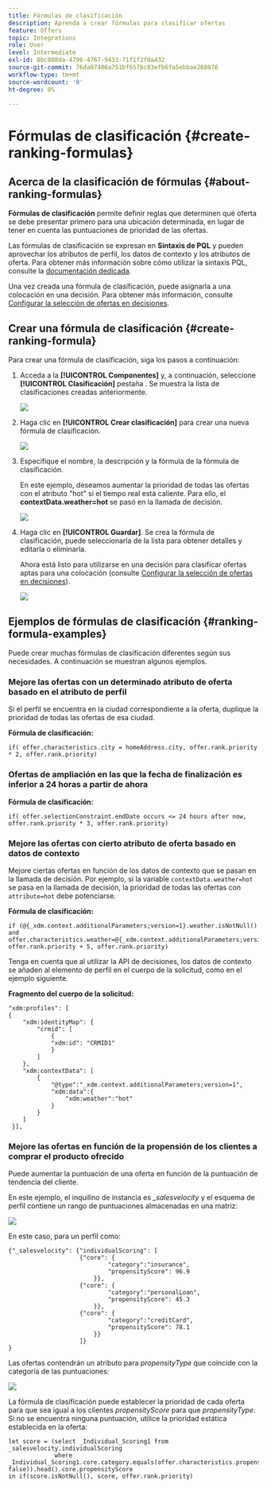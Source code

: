 ```yaml
---
title: Fórmulas de clasificación
description: Aprenda a crear fórmulas para clasificar ofertas
feature: Offers
topic: Integrations
role: User
level: Intermediate
exl-id: 8bc808da-4796-4767-9433-71f1f2f0a432
source-git-commit: 76da07406a751bf657bc03efb6fa5ebbae260876
workflow-type: tm+mt
source-wordcount: '0'
ht-degree: 0%

---
```


# Fórmulas de clasificación {#create-ranking-formulas}

## Acerca de la clasificación de fórmulas {#about-ranking-formulas}

**Fórmulas de clasificación** permite definir reglas que determinen qué oferta se debe presentar primero para una ubicación determinada, en lugar de tener en cuenta las puntuaciones de prioridad de las ofertas.

Las fórmulas de clasificación se expresan en **Sintaxis de PQL** y pueden aprovechar los atributos de perfil, los datos de contexto y los atributos de oferta. Para obtener más información sobre cómo utilizar la sintaxis PQL, consulte la [documentación dedicada](https://experienceleague.adobe.com/docs/experience-platform/segmentation/pql/overview.html).

Una vez creada una fórmula de clasificación, puede asignarla a una colocación en una decisión. Para obtener más información, consulte [Configurar la selección de ofertas en decisiones](../offer-activities/configure-offer-selection.md).

## Crear una fórmula de clasificación {#create-ranking-formula}

Para crear una fórmula de clasificación, siga los pasos a continuación:

1. Acceda a la **[!UICONTROL Componentes]** y, a continuación, seleccione **[!UICONTROL Clasificación]** pestaña . Se muestra la lista de clasificaciones creadas anteriormente.

   ![](../assets/rankings-list.png)

1. Haga clic en **[!UICONTROL Crear clasificación]** para crear una nueva fórmula de clasificación.

   ![](../assets/ranking-create-formula.png)

1. Especifique el nombre, la descripción y la fórmula de la fórmula de clasificación.

   En este ejemplo, deseamos aumentar la prioridad de todas las ofertas con el atributo &quot;hot&quot; si el tiempo real está caliente. Para ello, el **contextData.weather=hot** se pasó en la llamada de decisión.

   ![](../assets/ranking-syntax.png)

1. Haga clic en **[!UICONTROL Guardar]**. Se crea la fórmula de clasificación, puede seleccionarla de la lista para obtener detalles y editarla o eliminarla.

   Ahora está listo para utilizarse en una decisión para clasificar ofertas aptas para una colocación (consulte [Configurar la selección de ofertas en decisiones](../offer-activities/configure-offer-selection.md)).

   ![](../assets/ranking-formula-created.png)

## Ejemplos de fórmulas de clasificación {#ranking-formula-examples}

Puede crear muchas fórmulas de clasificación diferentes según sus necesidades. A continuación se muestran algunos ejemplos.

<!--
Boost by offer ID

Boost the priority of an offer with the offer ID *xcore:personalized-offer:13d213cd4cb328ec* by 5.

**Ranking formula:**

```
if( offer._id = "xcore:personalized-offer:13d213cd4cb328ec", offer.rank.priority + 5, offer.rank.priority)
```

Change the offer priority based on a certain profile attribute

Set the offer priority to 30 for offer *xcore:personalized-offer:13d213cd4cb328ec* if the user lives in the city of Bondi.

**Ranking formula:**

```
if( offer._id = "xcore:personalized-offer:13d213cd4cb328ec" and homeAddress.city.equals("Bondi", false), 30, offer.rank.priority)
```

Boost multiple offers by offer ID based on the presence of a profile's segment membership

Boost the priority of offers based on whether the user is a member of a priority segment, which is configured as an attribute in the offer.

**Ranking formula:**

```
if( segmentMembership.get("ups").get(offer.characteristics.prioritySegmentId).status in (["realized","existing"]), offer.rank.priority + 10, offer.rank.priority)
```
-->

### Mejore las ofertas con un determinado atributo de oferta basado en el atributo de perfil

Si el perfil se encuentra en la ciudad correspondiente a la oferta, duplique la prioridad de todas las ofertas de esa ciudad.

**Fórmula de clasificación:**

```
if( offer.characteristics.city = homeAddress.city, offer.rank.priority * 2, offer.rank.priority)
```

### Ofertas de ampliación en las que la fecha de finalización es inferior a 24 horas a partir de ahora

**Fórmula de clasificación:**

```
if( offer.selectionConstraint.endDate occurs <= 24 hours after now, offer.rank.priority * 3, offer.rank.priority)
```

### Mejore las ofertas con cierto atributo de oferta basado en datos de contexto

Mejore ciertas ofertas en función de los datos de contexto que se pasan en la llamada de decisión. Por ejemplo, si la variable `contextData.weather=hot` se pasa en la llamada de decisión, la prioridad de todas las ofertas con `attribute=hot` debe potenciarse.

**Fórmula de clasificación:**

```
if (@{_xdm.context.additionalParameters;version=1}.weather.isNotNull()
and offer.characteristics.weather=@{_xdm.context.additionalParameters;version=1}.weather, offer.rank.priority + 5, offer.rank.priority)
```

Tenga en cuenta que al utilizar la API de decisiones, los datos de contexto se añaden al elemento de perfil en el cuerpo de la solicitud, como en el ejemplo siguiente.

**Fragmento del cuerpo de la solicitud:**

```
"xdm:profiles": [
{
    "xdm:identityMap": {
        "crmid": [
            {
            "xdm:id": "CRMID1"
            }
        ]
    },
    "xdm:contextData": [
        {
            "@type":"_xdm.context.additionalParameters;version=1",
            "xdm:data":{
                "xdm:weather":"hot"
            }
        }
    ]
 }],
```

### Mejore las ofertas en función de la propensión de los clientes a comprar el producto ofrecido

Puede aumentar la puntuación de una oferta en función de la puntuación de tendencia del cliente.

En este ejemplo, el inquilino de instancia es *_salesvelocity* y el esquema de perfil contiene un rango de puntuaciones almacenadas en una matriz:

![](../assets/ranking-example-schema.png)

En este caso, para un perfil como:

```
{"_salesvelocity": {"individualScoring": [
                    {"core": {
                            "category":"insurance",
                            "propensityScore": 96.9
                        }},
                    {"core": {
                            "category":"personalLoan",
                            "propensityScore": 45.3
                        }},
                    {"core": {
                            "category":"creditCard",
                            "propensityScore": 78.1
                        }}
                    ]}
}
```

Las ofertas contendrán un atributo para *propensityType* que coincide con la categoría de las puntuaciones:

![](../assets/ranking-example-propensityType.png)

La fórmula de clasificación puede establecer la prioridad de cada oferta para que sea igual a los clientes *propensityScore* para que *propensityType*. Si no se encuentra ninguna puntuación, utilice la prioridad estática establecida en la oferta:

```
let score = (select _Individual_Scoring1 from _salesvelocity.individualScoring
             where _Individual_Scoring1.core.category.equals(offer.characteristics.propensityType, false)).head().core.propensityScore
in if(score.isNotNull(), score, offer.rank.priority)
```
